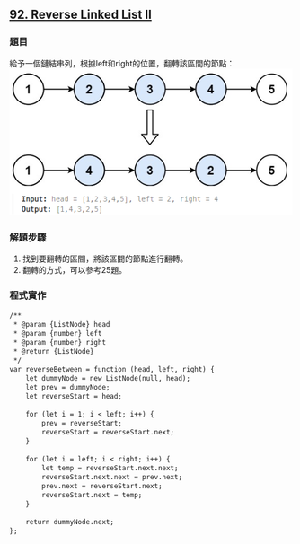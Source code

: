 ## [92. Reverse Linked List II](https://leetcode.com/problems/reverse-linked-list-ii/description/?envType=study-plan-v2&envId=top-interview-150 "Title")

### 題目
給予一個鏈結串列，根據left和right的位置，翻轉該區間的節點：
<img src="../pictures/92.png">

### 解題步驟
1. 找到要翻轉的區間，將該區間的節點進行翻轉。
2. 翻轉的方式，可以參考25題。


### 程式實作
```JS
/**
 * @param {ListNode} head
 * @param {number} left
 * @param {number} right
 * @return {ListNode}
 */
var reverseBetween = function (head, left, right) {
    let dummyNode = new ListNode(null, head);
    let prev = dummyNode;
    let reverseStart = head;

    for (let i = 1; i < left; i++) {
        prev = reverseStart;
        reverseStart = reverseStart.next;
    }

    for (let i = left; i < right; i++) {
        let temp = reverseStart.next.next;
        reverseStart.next.next = prev.next;
        prev.next = reverseStart.next;
        reverseStart.next = temp;
    }

    return dummyNode.next;
};
```

